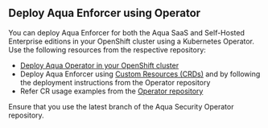 ## Deploy Aqua Enforcer using Operator

You can deploy Aqua Enforcer for both the Aqua SaaS and Self-Hosted Enterprise editions in your OpenShift cluster using a Kubernetes Operator. Use the following resources from the respective repository:

* [Deploy Aqua Operator in your OpenShift cluster](https://github.com/aquasecurity/aqua-operator/blob/6.2.0/docs/DeployOpenShiftOperator.md#deploying-the-aqua-operator)
* Deploy Aqua Enforcer using [Custom Resources (CRDs)](https://github.com/aquasecurity/aqua-operator/tree/6.2.0/deploy/crds) and by following the deployment instructions from the Operator repository
* Refer CR usage examples from the [Operator repository](https://github.com/aquasecurity/aqua-operator/blob/6.2.0/docs/DeployOpenShiftOperator.md#cr-examples)

Ensure that you use the latest branch of the Aqua Security Operator repository.